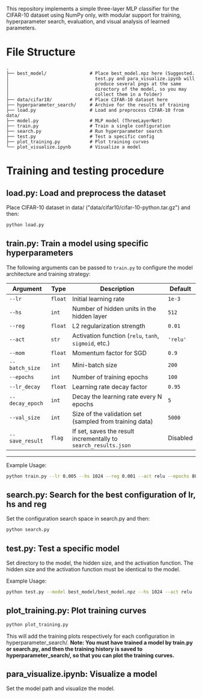 This repository implements a simple three-layer MLP classifier for the CIFAR-10 dataset using NumPy only, with modular support for training, hyperparameter search, evaluation, and visual analysis of learned parameters.

# File Structure
``` text
.
├── best_model/                # Place best_model.npz here (Suggested. 
│                                test.py and para_visualize.ipynb will
│                                produce several pngs at the same
│                                directory of the model, so you may
│                                collect them in a folder)
├── data/cifar10/              # Place CIFAR-10 dataset here
├── hyperparameter_search/     # Archive for the results of training
├── load.py                    # Load and preprocess CIFAR-10 from data/
├── model.py                   # MLP model (ThreeLayerNet)
├── train.py                   # Train a single configuration
├── search.py                  # Run hyperparameter search
├── test.py                    # Test a specific config
├── plot_training.py           # Plot training curves
└── plot_visualize.ipynb       # Visualize a model
```

# Training and testing procedure

## load.py: Load and preprocess the dataset
Place CIFAR-10 dataset in data/ ("data/cifar10/cifar-10-python.tar.gz") and then:
```bash
python load.py
```

## train.py: Train a model using specific hyperparameters
The following arguments can be passed to `train.py` to configure the model architecture and training strategy:

| Argument        | Type    | Description                                                     | Default  |
| --------------- | ------- | --------------------------------------------------------------- | -------- |
| `--lr`          | `float` | Initial learning rate                                           | `1e-3`   |
| `--hs`          | `int`   | Number of hidden units in the hidden layer                      | `512`    |
| `--reg`         | `float` | L2 regularization strength                                      | `0.01`   |
| `--act`         | `str`   | Activation function (`relu`, `tanh`, `sigmoid`, etc.)           | `'relu'` |
| `--mom`         | `float` | Momentum factor for SGD                                         | `0.9`    |
| `--batch_size`  | `int`   | Mini-batch size                                                 | `200`    |
| `--epochs`      | `int`   | Number of training epochs                                       | `100`    |
| `--lr_decay`    | `float` | Learning rate decay factor                                      | `0.95`   |
| `--decay_epoch` | `int`   | Decay the learning rate every N epochs                          | `5`      |
| `--val_size`    | `int`   | Size of the validation set (sampled from training data)         | `5000`   |
| `--save_result` | `flag`  | If set, saves the result incrementally to `search_results.json` | Disabled |

---

Example Usage:
```bash
python train.py --lr 0.005 --hs 1024 --reg 0.001 --act relu --epochs 80 --save_result
```


## search.py: Search for the best configuration of lr, hs and reg
Set the configuration search space in search.py and then:
```bash
python search.py
```

## test.py: Test a specific model 
Set directory to the model, the hidden size, and the activation function. The hidden size and the activation function must be identical to the model.

Example Usage:
```bash
python test.py --model best_model/best_model.npz --hs 1024 --act relu
```

## plot_training.py: Plot training curves
```bash
python plot_training.py
```
This will add the training plots respectively for each configuration in hyperparameter_search/. 
**Note: You must have trained a model by train.py or search.py, and then the training history is saved to hyperparameter_search/, so that you can plot the training curves.**

## para_visualize.ipynb: Visualize a model
Set the model path and visualize the model.